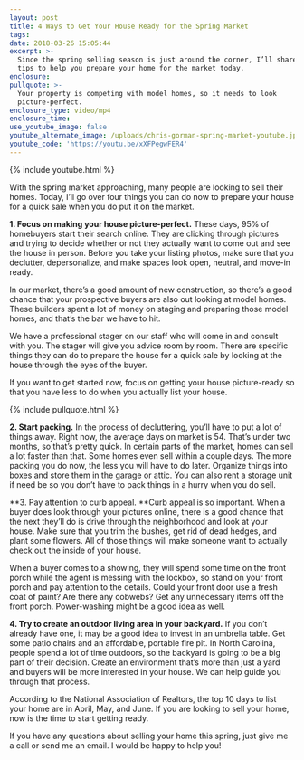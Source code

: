 ```yaml
---
layout: post
title: 4 Ways to Get Your House Ready for the Spring Market
tags:
date: 2018-03-26 15:05:44
excerpt: >-
  Since the spring selling season is just around the corner, I’ll share four
  tips to help you prepare your home for the market today.
enclosure:
pullquote: >-
  Your property is competing with model homes, so it needs to look
  picture-perfect.
enclosure_type: video/mp4
enclosure_time:
use_youtube_image: false
youtube_alternate_image: /uploads/chris-gorman-spring-market-youtube.jpg
youtube_code: 'https://youtu.be/xXFPegwFER4'
---
```


{% include youtube.html %}

With the spring market approaching, many people are looking to sell their homes. Today, I’ll go over four things you can do now to prepare your house for a quick sale when you do put it on the market.

**1. Focus on making your house picture-perfect.** These days, 95% of homebuyers start their search online. They are clicking through pictures and trying to decide whether or not they actually want to come out and see the house in person. Before you take your listing photos, make sure that you declutter, depersonalize, and make spaces look open, neutral, and move-in ready.

In our market, there’s a good amount of new construction, so there’s a good chance that your prospective buyers are also out looking at model homes. These builders spent a lot of money on staging and preparing those model homes, and that’s the bar we have to hit.

We have a professional stager on our staff who will come in and consult with you. The stager will give you advice room by room. There are specific things they can do to prepare the house for a quick sale by looking at the house through the eyes of the buyer.

If you want to get started now, focus on getting your house picture-ready so that you have less to do when you actually list your house.

{% include pullquote.html %}

**2. Start packing.** In the process of decluttering, you’ll have to put a lot of things away. Right now, the average days on market is 54. That’s under two months, so that’s pretty quick. In certain parts of the market, homes can sell a lot faster than that. Some homes even sell within a couple days. The more packing you do now, the less you will have to do later. Organize things into boxes and store them in the garage or attic. You can also rent a storage unit if need be so you don’t have to pack things in a hurry when you do sell.&nbsp;

**3. Pay attention to curb appeal.&nbsp;**Curb appeal is so important. When a buyer does look through your pictures online, there is a good chance that the next they’ll do is drive through the neighborhood and look at your house. Make sure that you trim the bushes, get rid of dead hedges, and plant some flowers. All of those things will make someone want to actually check out the inside of your house.&nbsp;

When a buyer comes to a showing, they will spend some time on the front porch while the agent is messing with the lockbox, so stand on your front porch and pay attention to the details. Could your front door use a fresh coat of paint? Are there any cobwebs? Get any unnecessary items off the front porch. Power-washing might be a good idea as well.&nbsp;

**4. Try to create an outdoor living area in your backyard.** If you don’t already have one, it may be a good idea to invest in an umbrella table. Get some patio chairs and an affordable, portable fire pit. In North Carolina, people spend a lot of time outdoors, so the backyard is going to be a big part of their decision. Create an environment that’s more than just a yard and buyers will be more interested in your house. We can help guide you through that process.&nbsp;

According to the National Association of Realtors, the top 10 days to list your home are in April, May, and June. If you are looking to sell your home, now is the time to start getting ready.&nbsp;

If you have any questions about selling your home this spring, just give me a call or send me an email. I would be happy to help you!